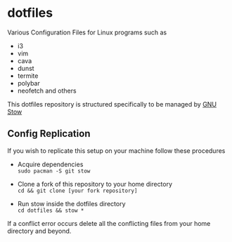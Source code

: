 # dotfiles
Various Configuration Files for Linux programs
such as
- i3
- vim
- cava
- dunst
- termite
- polybar
- neofetch
and others

This dotfiles repository is structured specifically to be managed by [GNU Stow](https://www.gnu.org/software/stow/)

## Config Replication
If you wish to replicate this setup on your machine follow these procedures

- Acquire dependencies  
`sudo pacman -S git stow`

- Clone a fork of this repository to your home directory  
`cd && git clone [your fork repository]`

- Run stow inside the dotfiles directory  
`cd dotfiles && stow *`

If a conflict error occurs delete all the conflicting files from your home directory and beyond.
